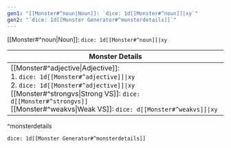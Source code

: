 ```yaml
---
gen1: "[[Monster#^noun|Noun]]: `dice: 1d[[Monster#^noun]]|xy`"
gen2: "`dice: 1d[[Monster Generator#^monsterdetails]]`"
---
```


[[Monster#^noun|Noun]]: `dice: 1d[[Monster#^noun]]|xy`

| Monster Details |
| ---- |
| [[Monster#^adjective\|Adjective]]:<br>1. `dice: 1d[[Monster#^adjective]]\|xy`<br>2. `dice: 1d[[Monster#^adjective]]\|xy`<br>[[Monster#^strongvs\|Strong VS]]: `dice: d[[Monster#^strongvs]]`<br>[[Monster#^weakvs\|Weak VS]]: `dice: d[[Monster#^weakvs]]\|xy` |
^monsterdetails

`dice: 1d[[Monster Generator#^monsterdetails]]`